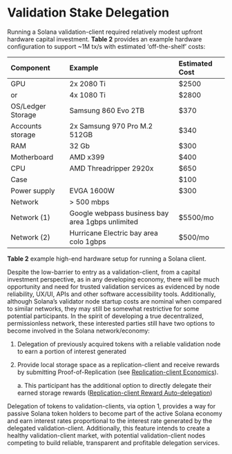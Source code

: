 # Validation Stake Delegation

Running a Solana validation-client required relatively modest upfront hardware capital investment. **Table 2** provides an example hardware configuration to support ~1M tx/s with estimated ‘off-the-shelf’ costs:

| Component | Example | Estimated Cost |
| :--- | :--- | :--- |
| GPU | 2x 2080 Ti | $2500 |
| or | 4x 1080 Ti | $2800 |
| OS/Ledger Storage | Samsung 860 Evo 2TB | $370 |
| Accounts storage | 2x Samsung 970 Pro M.2 512GB | $340 |
| RAM | 32 Gb | $300 |
| Motherboard | AMD x399 | $400 |
| CPU | AMD Threadripper 2920x | $650 |
| Case |  | $100 |
| Power supply | EVGA 1600W | $300 |
| Network | &gt; 500 mbps |  |
| Network \(1\) | Google webpass business bay area 1gbps unlimited | $5500/mo |
| Network \(2\) | Hurricane Electric bay area colo 1gbps | $500/mo |

**Table 2** example high-end hardware setup for running a Solana client.

Despite the low-barrier to entry as a validation-client, from a capital investment perspective, as in any developing economy, there will be much opportunity and need for trusted validation services as evidenced by node reliability, UX/UI, APIs and other software accessibility tools. Additionally, although Solana’s validator node startup costs are nominal when compared to similar networks, they may still be somewhat restrictive for some potential participants. In the spirit of developing a true decentralized, permissionless network, these interested parties still have two options to become involved in the Solana network/economy:

1. Delegation of previously acquired tokens with a reliable validation node to earn a portion of interest generated
2. Provide local storage space as a replication-client and receive rewards by submitting Proof-of-Replication \(see [Replication-client Economics](../ed_replication_client_economics/)\).

   a. This participant has the additional option to directly delegate their earned storage rewards \([Replication-client Reward Auto-delegation](../ed_replication_client_economics/ed_rce_replication_client_reward_auto_delegation.md)\)

Delegation of tokens to validation-clients, via option 1, provides a way for passive Solana token holders to become part of the active Solana economy and earn interest rates proportional to the interest rate generated by the delegated validation-client. Additionally, this feature intends to create a healthy validation-client market, with potential validation-client nodes competing to build reliable, transparent and profitable delegation services.

